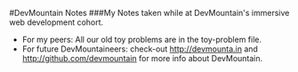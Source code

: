#DevMountain Notes
###My Notes taken while at DevMountain's immersive web development cohort.
- For my peers: All our old toy problems are in the toy-problem file.
- For future DevMountaineers: check-out http://devmounta.in and http://github.com/devmountain for more info about DevMountain.